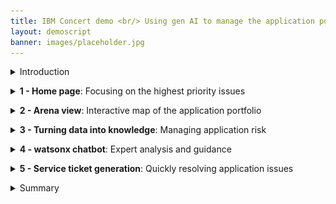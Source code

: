 ```yaml
---
title: IBM Concert demo <br/> Using gen AI to manage the application portfolio <br/> 100-level live demo
layout: demoscript
banner: images/placeholder.jpg
---
```


<span id="top"></span>

<details markdown="1">

<summary>Introduction</summary>

Today we’ll explore how IBM Concert assists an operations team with managing a complex application landscape. Concert leverages AI across the entire application portfolio, enabling timely and effective decision-making.

By seamlessly integrating with existing environments and toolsets and automatically discovering relevant data, we’ll see how Concert provides application owners with a holistic view of their applications and dependencies. Then we’ll use Concert’s generative AI capabilities to prioritize issues and provide actionable remediation recommendations to maintain application health and security.

Let’s get started.

<br/>

</details>

<p/>

<details markdown="1">

<summary><strong>1 - Home page</strong>: Focusing on the highest priority issues</summary>

<br/>

| **1.1** | **Examine the application landscape** |
| :--- | :--- |
| **Narration** | The operations manager at Focus Financial manages applications hosted across various environments. The application team has recently adopted a microservices architecture that has increased complexity, as the applications now span multiple servers and cloud providers. This has introduced new challenges related to security, compliance and change management. |
| **Action** &nbsp; 1.1.1 | Show the **Home** page, which you opened during demo preparation. <br/> <img src="images/1-1-1.png" width="800" /> |
| **Narration** | Upon logging into Concert, the operations manager sees a comprehensive overview of the organization’s application posture. Concert provides comprehensive AI-generated insights that transcend traditional infrastructure silos. <br/><br/> The entire application posture is displayed, highlighting key metrics tied to risk, compliance, cost and networking. Application issues are prioritized based on their impact, ensuring that the highest priority issues are addressed quickly. |

**[Go to top](#top)**

<br/><br/>

</details>

<p/>

<details markdown="1">

<summary><strong>2 - Arena view</strong>: Interactive map of the application portfolio</summary>

<br/>

| **2.1** | **Discover application connections and dependencies** |
| :--- | :--- |
| **Action** &nbsp; 2.1.1 | Click **Arena view**. <br/> <img src="images/2-1-1.png" width="800" /> |
| **Narration** | The operations team harnesses the power of gen AI as Concert delves into the application topology, revealing intricate connections, dependencies and opportunities. <br/><br/> The ‘Arena view’ provides the operations manager with a 360-degree view of the entire application ecosystem. Concert ingests data from various environments and toolsets which powers the “App 360” view of the application’s operations, showing all the applications, runtime environments, source code repositories and deployed images. <br/><br/> The operations manager can hover over any component to highlight the associated dependencies. |
| **Action** &nbsp; 2.1.2 | Hover over the **paymentApp** application. <br/> <img src="images/2-1-2.png" width="800" /> |
| **Narration** | Looking at the 'paymentApp,' they see the Docker images and Github repositories associated with that app. They also see the environments where ‘paymentApp’ is deployed - in this case: development, QA, staging and two production environments. |
| **Action** &nbsp; 2.1.3 | Hover over the **prod** environment. <br/> <img src="images/2-1-3.png" width="800" /> |
| **Narration** | Highlighting the 'prod' environment shows the applications deployed on it and the exposed public and private access points. |
| **Action** &nbsp; 2.1.4 | Hover over any **Deployed image**. <br/> <img src="images/2-1-4.png" width="800" /> |
| **Narration** | Highlighting an image shows the associated source code repositories, applications, environments and the exposed public and private access points. |
| **Action** &nbsp; 2.1.5 | Hover over any **Source repository**. <br/> <img src="images/2-1-5.png" width="800" /> |
| **Narration** | Highlighting a source code repository shows the associated images, applications, environments and the exposed public and private access points. |

**[Go to top](#top)**

<br/><br/>

</details>

<p/>

<details markdown="1">

<summary><strong>3 - Turning data into knowledge</strong>: Managing application risk</summary>

<br/>

| **3.1** | **Prioritize and view CVEs** |
| :--- | :--- |
| **Action** &nbsp; 3.1.1 | Click the **Prioritized CVEs** switch. <inline-notification text="A red <strong>Prioritized CVEs</strong> section will appear in the diagram."></inline-notification> <img src="images/3-1-1.png" width="800" /> |
| **Narration** | The operations manager manages the ongoing threats posed by Common Vulnerabilities and Exposures (CVEs). Concert empowers the operations team to identify and mitigate application vulnerabilities, ensuring resilient operations and reduced security risks by prioritizing the highest risk issues. <br/><br/> Organizations typically have many thousands of CVEs in their code libraries. Concert enables the operations team to focus on the highest risk CVEs – based on the actual exposure in their specific application environment. Concert uses the details of the specific environment, along with proprietary threat intelligence and business criticality, to calculate the risk posed by each vulnerability. <br/><br/> By clicking ‘Prioritized CVEs,’ the operations manager sees the most critical CVEs. The darkest circles represent 'Priority 1' vulnerabilities. | 
| **Action** &nbsp; 3.1.2 | Click a Priority 1 CVE (darkest red). <br/> <img src="images/3-1-2.png" width="800" /> <br/><br/> The following screen will appear: <br/> <img src="images/3-1-3.png" width="800" /> |
| **Narration** | Concert traces the root causes of vulnerabilities based on the application context. The operations manager selects a CVE to view the details. <br/><br/> The Concert-generated risk score is a contextual score based on factors such as the environments where the code is deployed, the number of applications affected and the business criticality of those applications. Concert also generates the CVE description and the “blast radius” showing each image and repository where the vulnerable code is deployed. |

<br/>

| **3.2** | **View the compliance assessments** |
| :--- | :--- |
| **Action** &nbsp; 3.2.1 | Click the **Prioritized CVEs** switch to clear the CVEs, and then click the **Latest compliance assessments** switch. <inline-notification text="A green <strong>Latest compliance assessments</strong> section will appear in the diagram."></inline-notification> <img src="images/3-2-1.png" width="800" /> |
| **Narration** | The operations manager is responsible for maintaining compliance by ensuring that all applications adhere to regulatory requirements. Concert determines application compliance based on the compliance profiles. <br/><br/> By clicking ‘Latest compliance assessments,’ the operations manager sees a summary of the compliance assessments for the application environments. The lighter circles represent the environments with the lowest compliance scores, while the darker circles represent those with higher compliance scores. |
| **Action** &nbsp; 3.2.2 | Click **Dimensions** then select **Compliance**. <br/> <img src="images/3-2-2.png" width="800" /> |
| **Action** &nbsp; 3.2.3 | Select the **Profiles*** tab. <br/> <img src="images/3-2-3.png" width="800" /> |
| **Action** &nbsp; 3.2.4 | Click the first compliance profile. <br/> <img src="images/3-2-4.png" width="800" /> |
| **Action** &nbsp; 3.2.5 | Open the first control. <br/> <img src="images/3-2-5.png" width="800" /> |
| **Narration** | Concert creates compliance profiles based on standards such as NIST 800. Each profile contains a set of compliance controls, which are the specific measures that ensure applications adhere to regulatory policies. Concert uses gen AI to generate the description of each control. |
| **Action** &nbsp; 3.2.6 | Click **X** to close the compliance profile. <br/> <img src="images/3-2-6.png" width="800" /> |
| **Action** &nbsp; 3.2.7 | Select the **Assessments** tab. <br/> <img src="images/3-2-7.png" width="800" /> |
| **Action** &nbsp; 3.2.8 | Click to open the first assessment. <br/> <img src="images/3-2-8.png" width="800" /> |
| **Narration** | Concert's assessment results indicate which controls are compliant. As applications are delivered, Concert can verify compliance, a process which was typically handled by a separate team. |

**[Go to top](#top)**

<br/><br/>

</details>

<p/>

<details markdown="1">

<summary><strong>4 - watsonx chatbot</strong>: Expert analysis and guidance</summary>

<br/>

| **4.1** | **Interact with the chatbot** |
| :--- | :--- |
| **Action** &nbsp; 4.1.1 | Click the **Latest compliance assessments** switch to clear the compliance assessments, and then click the **Prioritized CVEs** switch. <inline-notification text="A red <strong>Prioritized CVEs</strong> section will appear in the diagram."></inline-notification> <img src="images/4-1-1.png" width="800" /> |
| **Action** &nbsp; 4.1.2 | Click the same CVE you selected previously. <br/> <img src="images/4-1-2.png" width="800" /> |
| **Action** &nbsp; 4.1.3 | Click **Ask watsonx**. <br/> <img src="images/4-1-3.png" width="800" /> |
| **Narration** | Concert’s interactive chatbot uses gen AI to dig deeper into Concert’s analysis and engage in conversations. The operations manager uses natural language to interact with Concert, probing its conclusions, understanding its recommendations and exploring the potential impacts. The chatbot uses IBM’s Granite language model and comes pre-trained to have interactive conversations about application risk. <br/><br/> For example, the operations manager can interactively ask questions about CVE details and engage in a discussion about Concert’s remediation guidance. |
| **Action** &nbsp; 4.1.4 | Type '**How do I mitigate this CVE?**' in the chatbot. <br/> <img src="images/4-1-4.png" width="800" /> |
| **Narration** | Concert responds like an expert, providing the operations manager with interactive insight about the vulnerability and offering remediation guidance. |
| **Action** &nbsp; 4.1.5 | Click **X** to close the chatbot window. <br/> <img src="images/4-1-5.png" width="800" /> |

**[Go to top](#top)**

<br/><br/>

</details>

<p/>

<details markdown="1">

<summary><strong>5 - Service ticket generation</strong>: Quickly resolving application issues</summary>

<br/>

| **5.1** | **Open a ticket** |
| :--- | :--- |
| **Narration** | Now that the operations manager fully understands the potential impact of the CVE on the application environment, Concert can automatically generate a service ticket to resolve the vulnerability. Previously, this process required manually communicating the issue to a separate team, which would then create the necessary service ticket. |
| **Action** &nbsp; 5.1.1 | Click **Open ticket** in the first row. <br/> <img src="images/5-1-1.png" width="800" /> <br/><br/> The following **Open a ticket** screen will appear: <br/> <img src="images/5-1-2.png" width="800" /> |
| **Narration** | Concert can connect directly to popular ticketing systems, such as GitHub, Jira and ServiceNow, to automatically generate service tickets to remediate the vulnerability. Concert automatically inserts the appropriate text into the ticket fields, automating what would otherwise be a time-consuming task. In addition to ensuring accuracy, Concert saves an average of 15 minutes per vulnerability, which can add up significantly given the thousands of issues that can arise each year. |

<br/>

| **5.2** | **Create an automation rule** |
| :--- | :--- |
| **Action** &nbsp; 5.2.1 | Click **X** to close the **Open a ticket** screen. <br/> <img src="images/5-2-1.png" width="800" /> |
| **Action** &nbsp; 5.2.2 | Click **X** to close the CVE details screen. <br/> <img src="images/5-2-2.png" width="800" /> |
| **Action** &nbsp; 5.2.3 | Click **Administration** and select **Integrations**. <br/> <img src="images/5-2-3.png" width="800" /> |
| **Action** &nbsp; 5.2.4 | Click the **Automation rules** tab. <br/> <img src="images/5-2-4.png" width="800" /> |
| **Action** &nbsp; 5.2.5 | Click **Create automation rule**. <br/> <img src="images/5-2-5.png" width="800" /> |
| **Narration** | Alternatively, the operations manager can configure automation rules to automatically create and assign tickets in the ticketing system, further speeding up the process of remediating vulnerabilities. Concert’s automation rules define the actions to take automatically if it detects an impacting CVE. |
| **Action** &nbsp; 5.2.6 | Type '**Automatic CVE ticket for production**' into the **Name** field (1). <br/> For the first condition, select **Environments** and **production** (2). <br/> For the second condition, Select **Open GitHub issue** (3). <br/> <img src="images/5-2-6.png" width="800" /> |
| **Narration** | For example, the operations manager can configure a rule to automatically generate a service ticket in GitHub for each vulnerability detected in the production environment. If desired, the operations manager can also set threshold values on risk scores to determine when a ticket should be generated. |

**[Go to top](#top)**

<br/><br/>

</details>

<p/>

<details markdown="1">

<summary>Summary</summary>

We’ve shown how Concert helps an operations manager identify and prioritize application issues, and then facilitate remediation. Before using Concert, the operations team struggled with the manual efforts, multiple tools and extensive data required to manage their applications.

The operations manager leveraged Concert to bridge data silos and provide a 360-degree view of their application operations. Concert analyzed data across diverse application environments and helped the operations team proactively ensure the health of their applications.

**[Go to top](#top)**

<br/><br/>

</details>